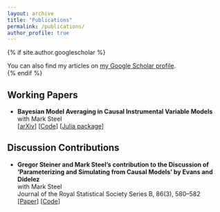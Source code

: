```yaml
---
layout: archive
title: "Publications"
permalink: /publications/
author_profile: true
---
```


{% if site.author.googlescholar %}
  <div class="wordwrap">You can also find my articles on <a href="{{site.author.googlescholar}}">my Google Scholar profile</a>.</div>
{% endif %}

## Working Papers

* **Bayesian Model Averaging in Causal Instrumental Variable Models**  
  with Mark Steel  
  [[arXiv](https://arxiv.org/abs/2504.13520)] [[Code](https://github.com/gregorsteiner/gIVBMA-Code)] [[Julia package](https://github.com/gregorsteiner/gIVBMA.jl)]

## Discussion Contributions

* **Gregor Steiner and Mark Steel’s contribution to the Discussion of ‘Parameterizing and Simulating from Causal Models’ by Evans and Didelez**  
  with Mark Steel  
  Journal of the Royal Statistical Society Series B, 86(3), 580–582  
  [[Paper](https://doi.org/10.1093/jrsssb/qkae021)] [[Code](https://github.com/gregorsteiner/Evans_Didelez_2023)]
